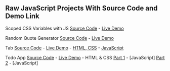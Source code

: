 ## Raw JavaScript Projects With Source Code and Demo Link

Scoped CSS Variables with JS [Source Code](https://github.com/munirmahmud/css-variables) - [Live Demo]( https://munirmahmud.github.io/css-variables/)

Random Quote Generator [Source Code](https://github.com/munirmahmud/random-quote-generator) - [Live Demo](https://munirmahmud.github.io/random-quote-generator/)

Tab [Source Code](https://github.com/munirmahmud/vanilla-javascript-projects/tree/master/tab) - [Live Demo](https://rexacademy.github.io/tab/) - [HTML, CSS](https://youtu.be/fky3Blw8lr8) - [JavaScript](https://youtu.be/Rej7nUHzrH4)

Todo App [Source Code](https://github.com/munirmahmud/todo-app) - [Live Demo](https://munirmahmud.github.io/todo-app/) - HTML & CSS [Part 1](https://youtu.be/k33LeFnUTj0) - [JavaScript] [Part 2](https://youtu.be/k33LeFnUTj0) - [JavaScript]
